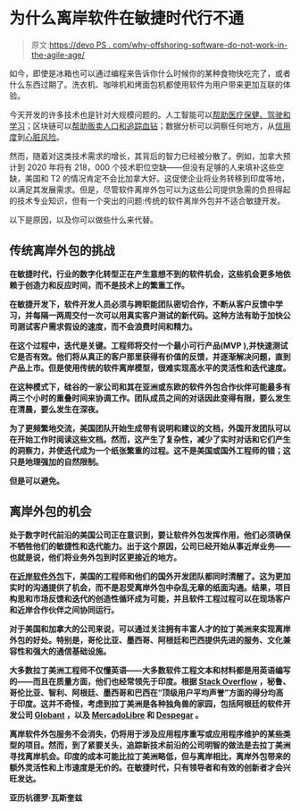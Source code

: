 # 为什么离岸软件在敏捷时代行不通

> 原文:[https://devo PS . com/why-offshoring-software-do-not-work-in-the-agile-age/](https://devops.com/why-offshoring-software-does-not-work-in-the-agile-age/)

如今，即使是冰箱也可以通过编程来告诉你什么时候你的某种食物快吃完了，或者什么东西过期了。洗衣机、咖啡机和烤面包机都使用软件为用户带来更加互联的体验。

今天开发的许多技术也是针对大规模问题的。人工智能可以[帮助医疗保健、驾驶和学习](https://www.weforum.org/agenda/2017/02/5-global-problems-that-ai-could-help-us-solve/)；区块链可以[帮助贩卖人口和追踪血钻](https://www.weforum.org/agenda/2016/12/fighting-human-trafficking-tracing-blood-diamonds-and-other-surprising-uses-for-blockchain/)；数据分析可以洞察任何地方，从[信用度](https://blogs.scientificamerican.com/guest-blog/9-bizarre-and-surprising-insights-from-data-science/)到[心脏风险](https://www.theverge.com/2018/2/19/17027902/google-verily-ai-algorithm-eye-scan-heart-disease-cardiovascular-risk)。

然而，随着对这类技术需求的增长，其背后的智力已经被分散了。例如，加拿大预计到 2020 年将有 218，000 个技术职位空缺——但没有足够的人来填补这些空缺，美国和 T2 的情况肯定不会比加拿大好。这促使企业将业务转移到印度等地，以满足其发展需求。但是，尽管软件离岸外包可以为这些公司提供急需的负担得起的技术专业知识，但有一个突出的问题:传统的软件离岸外包并不适合敏捷开发。

以下是原因，以及你可以做些什么来代替。

## **传统离岸外包的挑战**

**在敏捷时代，行业的数字化转型正在产生意想不到的软件机会，这些机会更多地依赖于创造力和反应时间，而不是技术上的繁重工作。**

****在敏捷开发下，软件开发人员必须与跨职能团队密切合作，不断从客户反馈中学习，并每隔一两周交付一次可以用真实客户测试的新代码。这种方法有助于加快公司测试客户需求假设的速度，而不会浪费时间和精力。****

******在这个过程中，迭代是关键。工程师将交付一个最小可行产品(MVP ),并快速测试它是否有效。他们将从真正的客户那里获得有价值的反馈，并逐渐解决问题，直到产品上市。但是使用传统的软件离岸模型，很难实现高水平的灵活性和迭代速度。******

******在这种模式下，硅谷的一家公司和其在亚洲或东欧的软件外包合作伙伴可能最多有两三个小时的重叠时间来协调工作。团队成员之间的对话因此变得有限，要么发生在清晨，要么发生在深夜。******

******为了更频繁地交流，美国团队开始生成带有说明和建议的文档，外国开发团队可以在开始工作时阅读这些文档。然而，这产生了复杂性，减少了实时对话和它们产生的洞察力，并使迭代成为一个纸张繁重的过程。这不是美国或国外工程师的错；这只是地理强加的自然限制。******

******但是可以避免。******

## ******离岸外包的机会******

******处于数字时代前沿的美国公司正在意识到，要让软件外包发挥作用，他们必须确保不牺牲他们的敏捷性和迭代能力。出于这个原因，公司已经开始从事近岸业务——也就是说，他们将业务外包到时区更接近的地方。******

******在[近岸软件外包](http://www.pslcorp.com/)下，美国的工程师和他们的国外开发团队都同时清醒了。这为更加实时的沟通提供了机会，而不是忍受离岸外包中杂乱无章的纸面沟通。结果，项目构思和市场反馈和迭代的创造性循环成为可能，并且软件工程过程可以在现场客户和近岸合作伙伴之间协同运行。******

******对于美国和加拿大的公司来说，可以通过关注拥有丰富人才的拉丁美洲来实现离岸外包的好处。特别是，哥伦比亚、墨西哥、阿根廷和巴西提供先进的服务、文化兼容性和强大的通信基础设施。******

******大多数拉丁美洲工程师不仅懂英语——大多数软件工程文本和材料都是用英语编写的——而且在质量方面，他们也经常领先于印度。根据 [Stack Overflow](http://stackoverflow.silk.co/explore) ，秘鲁、哥伦比亚、智利、阿根廷、墨西哥和巴西在“顶级用户平均声誉”方面的得分均高于印度。这并不奇怪，考虑到拉丁美洲是各种独角兽的家园，包括阿根廷的软件开发公司 [Globant](https://www.globant.com/) ，以及 [MercadoLibre](https://www.mercadolibre.com/) 和 [Despegar](https://www.despegar.com/) 。******

******离岸软件外包服务不会消失，仍将用于涉及应用程序重写或应用程序维护的某些类型的项目。然而，到了紧要关头，追踪新技术前沿的公司明智的做法是去拉丁美洲寻找离岸机会。印度的成本可能比拉丁美洲略低，但与离岸相比，离岸外包带来的额外灵活性和上市速度是无价的。在敏捷时代，只有领导者和有效的创新者才会兴旺发达。******

******亚历杭德罗·瓦斯奎兹******